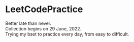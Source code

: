 # LeetCodePractice
Better late than never.  
Collection begins on 29 June, 2022.  
Trying my bset to practice every day, from easy to difficult.
